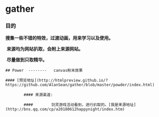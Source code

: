 # gather



### 目的

​	**搜集一些不错的特效，过渡动画，用来学习以及使用。**

​	**来源均为网站扒取，会附上来源网站。**

​	**尽量做到只取精华。**








	## Power  --------   canvas粉末效果  

	#### [预览地址](http://htmlpreview.github.io/?https://github.com/AlanSean/gather/blob/master/powder/index.html)

		    #### 来源渠道:

		    #### 		剑灵游戏活动看到，进行扒取的。[我是来源地址](http://bns.qq.com/cp/a20180612happynight/index.htm)

				



